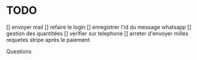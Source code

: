 # TODO

[] envoyer mail
[] refaire le login
[] enregistrer l'id du message whatsapp
[] gestion des quantitées
[] verifier sur telephone
[] arreter d'envoyer milles requetes stripe après le paiement


Questions
